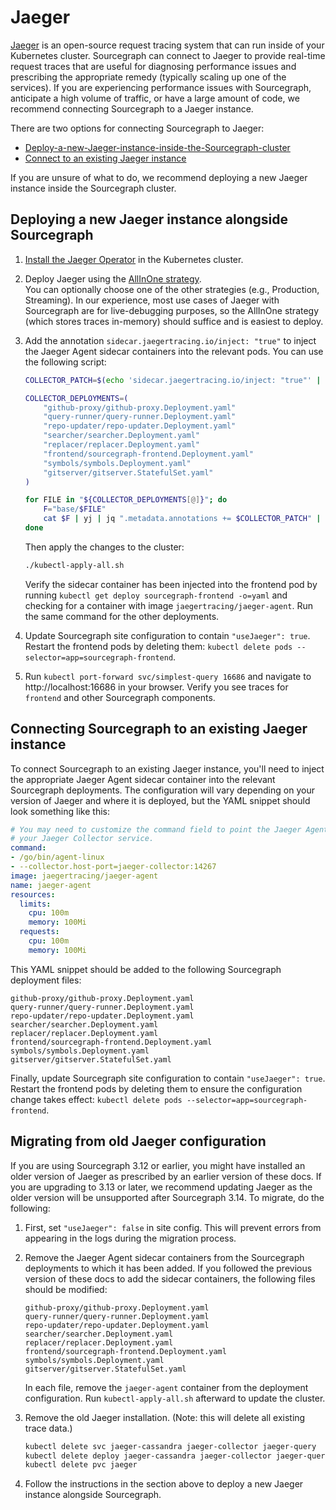 # Jaeger

[Jaeger](https://github.com/jaegertracing/jaeger) is an open-source request tracing system that can
run inside of your Kubernetes cluster. Sourcegraph can connect to Jaeger to provide real-time
request traces that are useful for diagnosing performance issues and prescribing the appropriate
remedy (typically scaling up one of the services). If you are experiencing performance issues with
Sourcegraph, anticipate a high volume of traffic, or have a large amount of code, we recommend
connecting Sourcegraph to a Jaeger instance.

There are two options for connecting Sourcegraph to Jaeger:

* [Deploy-a-new-Jaeger-instance-inside-the-Sourcegraph-cluster](#Deploying-a-new-Jaeger-instance-alongside-Sourcegraph)
* [Connect to an existing Jaeger instance](#Connecting-Sourcegraph-to-an-existing-Jaeger-instance)

If you are unsure of what to do, we recommend deploying a new Jaeger instance inside the Sourcegraph
cluster.

## Deploying a new Jaeger instance alongside Sourcegraph

1. [Install the Jaeger
   Operator](https://www.jaegertracing.io/docs/1.16/operator/#installing-the-operator-on-kubernetes)
   in the Kubernetes cluster.

1. Deploy Jaeger using the [AllInOne
   strategy](https://www.jaegertracing.io/docs/1.16/operator/#quick-start-deploying-the-allinone-image).<br/>
   You can optionally choose one of the other strategies (e.g., Production, Streaming). In our
   experience, most use cases of Jaeger with Sourcegraph are for live-debugging purposes, so the
   AllInOne strategy (which stores traces in-memory) should suffice and is easiest to deploy.

1. Add the annotation `sidecar.jaegertracing.io/inject: "true"` to inject the Jaeger Agent sidecar
   containers into the relevant pods. You can use the following script:

   ```bash
   COLLECTOR_PATCH=$(echo 'sidecar.jaegertracing.io/inject: "true"' | yj)

   COLLECTOR_DEPLOYMENTS=(
       "github-proxy/github-proxy.Deployment.yaml"
       "query-runner/query-runner.Deployment.yaml"
       "repo-updater/repo-updater.Deployment.yaml"
       "searcher/searcher.Deployment.yaml"
       "replacer/replacer.Deployment.yaml"
       "frontend/sourcegraph-frontend.Deployment.yaml"
       "symbols/symbols.Deployment.yaml"
       "gitserver/gitserver.StatefulSet.yaml"
   )

   for FILE in "${COLLECTOR_DEPLOYMENTS[@]}"; do
       F="base/$FILE"
       cat $F | yj | jq ".metadata.annotations += $COLLECTOR_PATCH" | jy -o $F
   done
   ```

   Then apply the changes to the cluster:
   ```bash
   ./kubectl-apply-all.sh
   ```

   Verify the sidecar container has been injected into the frontend pod by running `kubectl get
   deploy sourcegraph-frontend -o=yaml` and checking for a container with image
   `jaegertracing/jaeger-agent`. Run the same command for the other deployments.

1. Update Sourcegraph site configuration to contain `"useJaeger": true`. Restart the frontend
   pods by deleting them: `kubectl delete pods --selector=app=sourcegraph-frontend`.

1. Run `kubectl port-forward svc/simplest-query 16686` and navigate to http://localhost:16686 in
   your browser. Verify you see traces for `frontend` and other Sourcegraph components.



## Connecting Sourcegraph to an existing Jaeger instance

To connect Sourcegraph to an existing Jaeger instance, you'll need to inject the appropriate Jaeger
Agent sidecar container into the relevant Sourcegraph deployments. The configuration will vary
depending on your version of Jaeger and where it is deployed, but the YAML snippet should look
something like this:

```yaml
# You may need to customize the command field to point the Jaeger Agent at
# your Jaeger Collector service.
command:
- /go/bin/agent-linux
- --collector.host-port=jaeger-collector:14267
image: jaegertracing/jaeger-agent
name: jaeger-agent
resources:
  limits:
    cpu: 100m
    memory: 100Mi
  requests:
    cpu: 100m
    memory: 100Mi
```

This YAML snippet should be added to the following Sourcegraph deployment files:

```
github-proxy/github-proxy.Deployment.yaml
query-runner/query-runner.Deployment.yaml
repo-updater/repo-updater.Deployment.yaml
searcher/searcher.Deployment.yaml
replacer/replacer.Deployment.yaml
frontend/sourcegraph-frontend.Deployment.yaml
symbols/symbols.Deployment.yaml
gitserver/gitserver.StatefulSet.yaml
```

Finally, update Sourcegraph site configuration to contain `"useJaeger": true`. Restart the frontend
pods by deleting them to ensure the configuration change takes effect: `kubectl delete pods
--selector=app=sourcegraph-frontend`.

## Migrating from old Jaeger configuration

If you are using Sourcegraph 3.12 or earlier, you might have installed an older version of Jaeger as
prescribed by an earlier version of these docs. If you are upgrading to 3.13 or later, we recommend
updating Jaeger as the older version will be unsupported after Sourcegraph 3.14. To migrate, do the
following:

1. First, set `"useJaeger": false` in site config. This will prevent errors from appearing in the
   logs during the migration process.

1. Remove the Jaeger Agent sidecar containers from the Sourcegraph deployments to which it has been
   added. If you followed the previous version of these docs to add the sidecar containers, the
   following files should be modified:
   ```
   github-proxy/github-proxy.Deployment.yaml
   query-runner/query-runner.Deployment.yaml
   repo-updater/repo-updater.Deployment.yaml
   searcher/searcher.Deployment.yaml
   replacer/replacer.Deployment.yaml
   frontend/sourcegraph-frontend.Deployment.yaml
   symbols/symbols.Deployment.yaml
   gitserver/gitserver.StatefulSet.yaml
   ```

   In each file, remove the `jaeger-agent` container from the deployment configuration. Run
   `kubectl-apply-all.sh` afterward to update the cluster.

1. Remove the old Jaeger installation. (Note: this will delete all existing trace data.)

   ```bash
   kubectl delete svc jaeger-cassandra jaeger-collector jaeger-query
   kubectl delete deploy jaeger-cassandra jaeger-collector jaeger-query
   kubectl delete pvc jaeger
   ```

1. Follow the instructions in the section above to deploy a new Jaeger instance alongside
   Sourcegraph.

